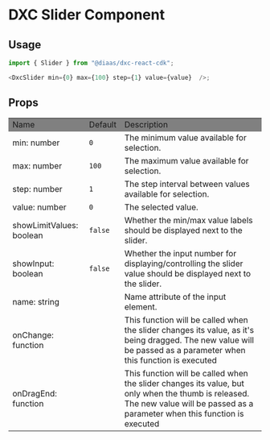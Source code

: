 # DXC Slider Component

## Usage

```js
import { Slider } from "@diaas/dxc-react-cdk";

<DxcSlider min={0} max={100} step={1} value={value}  />;
```

## Props

<table>
    <tr style="background-color: grey">
        <td>Name</td>
        <td>Default</td>
        <td>Description</td>
    </tr>
    <tr>
        <td>min: number</td>
        <td><code>0</code></td>
        <td>The minimum value available for selection.</td>
    </tr>
    <tr>
        <td>max: number</td>
        <td><code>100</code></td>
        <td>The maximum value available for selection.</td>
    </tr>
    <tr>
        <td>step: number</td>
        <td><code>1</code></td>
        <td>The step interval between values available for selection.</td>
    </tr>
    <tr>
        <td>value: number</td>
        <td><code>0</code></td>
        <td>The selected value.</td>
    </tr>
    <tr>
        <td>showLimitValues: boolean</td>
        <td><code>false</code></td>
        <td>Whether the min/max value labels should be displayed next to the slider.</td>
    </tr>
    <tr>
        <td>showInput: boolean</td>
        <td><code>false</code></td>
        <td>Whether the input number for displaying/controlling the slider value should be displayed next to the slider.</td>
    </tr>
        <tr>
        <td>name: string</td>
        <td></td>
        <td>Name attribute of the input element.</td>
    </tr>
    <tr>
        <td>onChange: function</td>
        <td></td>
        <td>This function will be called when the slider changes its value, as it's being dragged. The new value will be passed as a parameter when this function is executed</td>
    </tr>
    <tr>
        <td>onDragEnd: function</td>
        <td></td>
        <td>This function will be called when the slider changes its value, but only when the thumb is released. The new value will be passed as a parameter when this function is executed</td>
    </tr>
</table>
